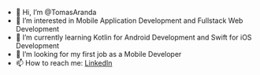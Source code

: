 - 👋 Hi, I’m @TomasAranda
- 👀 I’m interested in Mobile Application Development and Fullstack Web Development
- 🌱 I’m currently learning Kotlin for Android Development and Swift for iOS Development
- 💼 I’m looking for my first job as a Mobile Developer
- 📫 How to reach me: [LinkedIn](https://www.linkedin.com/in/tomas-esteban-aranda/)

<!---
TomasAranda/TomasAranda is a ✨ special ✨ repository because its `README.md` (this file) appears on your GitHub profile.
You can click the Preview link to take a look at your changes.
--->

